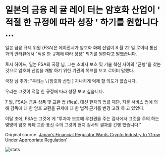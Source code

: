 # 일본의 금융 레 귤 레이 터는 암호화 산업이 ' 적절 한 규정에 따라 성장 ' 하기를 원합니다 ...

일본 금융 규제 위원 (FSA)은 에이전시가 암호화 화폐 산업이 8 월 22 일 로이터 통신과의 인터뷰에서 "적절 한 규제에 따라 성장" 되기를 원한다고 말했습니다.

토시 하이드, 일본 FSA의 국장 님, 그는 소비자 보호 및 기술 혁신 사이의 "균형"을 찾는 것으로 암호화 산업을 개발 하기 위한 기관의 목표를 보고 로이터 말했다.

국장 님 추가: "우리는 \ [암호화 산업 \] 지나치게 억제 할 의도가 없습니다.

우리는 그것이 적절 한 규정에 따라 성장 보고 싶습니다.

7 월, FSA는 금융 상품 및 교환 법 (fiea), 대신 현재의 법률 재단, 지불 서비스 법에 의해 감독에 대 한 암호 교환을 규제에 대 한 법적 근거를 변경 고려 하 고 있었다.

이달 초에, FSA는 그것에 게 "투자자 보호에 우선권을 주는 검사에서 그것을 주의 하는 몇명의 암호 화폐 교환 통신 수의 그것의 현지 검사의 결과를 간행 했습니다."

Original source: [Japan’s Financial Regulator Wants Crypto Industry to ‘Grow Under Appropriate Regulation’](https://cointelegraph.com/news/japans-financial-regulator-wants-crypto-industry-to-grow-under-appropriate-regulation)

![stats](https://c.statcounter.com/11760860/0/a89fa40b/1/ "stats")